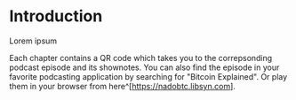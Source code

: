 # Introduction

Lorem ipsum

Each chapter contains a QR code which takes you to the correpsonding podcast episode and its shownotes. You can also find the episode in your favorite podcasting application by searching for "Bitcoin Explained". Or play them in your browser from here^[<https://nadobtc.libsyn.com>].
